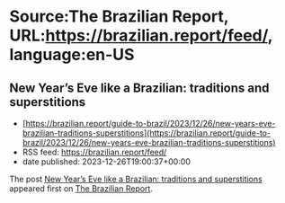 # Source:The Brazilian Report, URL:https://brazilian.report/feed/, language:en-US

## New Year’s Eve like a Brazilian: traditions and superstitions
 - [https://brazilian.report/guide-to-brazil/2023/12/26/new-years-eve-brazilian-traditions-superstitions](https://brazilian.report/guide-to-brazil/2023/12/26/new-years-eve-brazilian-traditions-superstitions)
 - RSS feed: https://brazilian.report/feed/
 - date published: 2023-12-26T19:00:37+00:00

<p>The post <a href="https://brazilian.report/guide-to-brazil/2023/12/26/new-years-eve-brazilian-traditions-superstitions/">New Year&#8217;s Eve like a Brazilian: traditions and superstitions</a> appeared first on <a href="https://brazilian.report">The Brazilian Report</a>.</p>

